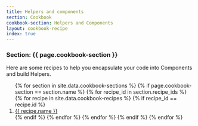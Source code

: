 ```yaml
---
title: Helpers and components
section: Cookbook
cookbook-section: Helpers and Components
layout: cookbook-recipe
index: true
---
```

### <span class="section-label">Section:</span> {{ page.cookbook-section }}

Here are some recipes to help you encapsulate your code into Components and build Helpers.

<ol>
{% for section in site.data.cookbook-sections %}
  {% if page.cookbook-section == section.name %}
    {% for recipe_id in section.recipe_ids %}
      {% for recipe in site.data.cookbook-recipes %}
        {% if recipe_id == recipe.id %}
          <li><a href="{{ site.github.url }}/recipes/{{section.section-path}}/{{ recipe.recipe-file }}.html">{{ recipe.name }}</a></li>
        {% endif %}
      {% endfor %}
    {% endfor %}
  {% endif %}
{% endfor %}
</ol>
